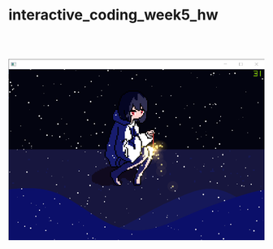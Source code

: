 # interactive_coding_week5_hw
<br /><br /><br />
![screenshot](https://github.com/nemakki/interactive_coding_week5_hw/blob/main/screenshot.png)
